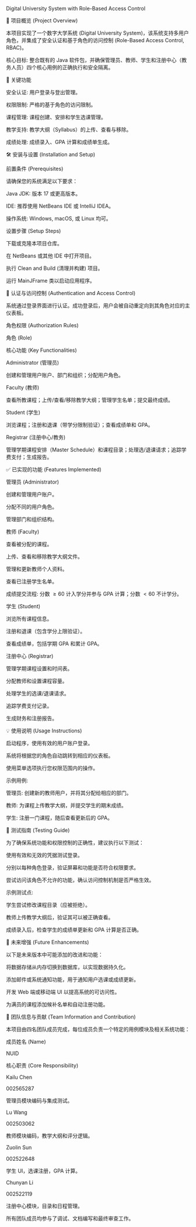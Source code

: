 Digital University System with Role-Based Access Control

🚀 项目概览 (Project Overview)

本项目实现了一个数字大学系统 (Digital University System)，该系统支持多用户角色，并集成了安全认证和基于角色的访问控制 (Role-Based Access Control, RBAC)。

核心目标: 整合既有的 Java 软件包，并确保管理员、教师、学生和注册中心（教务人员）四个核心用例的正确执行和安全隔离。

🌟 关键功能

安全认证: 用户登录与登出管理。

权限限制: 严格的基于角色的访问限制。

课程管理: 课程创建、安排和学生选课管理。

教学支持: 教学大纲（Syllabus）的上传、查看与移除。

成绩处理: 成绩录入、GPA 计算和成绩单生成。

🛠️ 安装与设置 (Installation and Setup)

前置条件 (Prerequisites)

请确保您的系统满足以下要求：

Java JDK: 版本 17 或更高版本。

IDE: 推荐使用 NetBeans IDE 或 IntelliJ IDEA。

操作系统: Windows, macOS, 或 Linux 均可。

设置步骤 (Setup Steps)

下载或克隆本项目仓库。

在 NetBeans 或其他 IDE 中打开项目。

执行 Clean and Build (清理并构建) 项目。

运行 MainJFrame 类以启动应用程序。

🔑 认证与访问控制 (Authentication and Access Control)

系统通过登录界面进行认证。成功登录后，用户会被自动重定向到其角色对应的主仪表板。

角色权限 (Authorization Rules)

角色 (Role)

核心功能 (Key Functionalities)

Administrator (管理员)

创建和管理用户账户、部门和组织；分配用户角色。

Faculty (教师)

查看所教课程；上传/查看/移除教学大纲；管理学生名单；提交最终成绩。

Student (学生)

浏览课程；注册和退课（带学分限制验证）；查看成绩单和 GPA。

Registrar (注册中心/教务)

管理学期课程安排（Master Schedule）和课程目录；处理选/退课请求；追踪学费支付；生成报告。

✅ 已实现的功能 (Features Implemented)

管理员 (Administrator)

创建和管理用户账户。

分配不同的用户角色。

管理部门和组织结构。

教师 (Faculty)

查看被分配的课程。

上传、查看和移除教学大纲文件。

管理和更新教师个人资料。

查看已注册学生名单。

成绩提交流程: 分数 $\ge 60$ 计入学分并参与 GPA 计算；分数 $< 60$ 不计学分。

学生 (Student)

浏览所有课程信息。

注册和退课（包含学分上限验证）。

查看成绩单，包括学期 GPA 和累计 GPA。

注册中心 (Registrar)

管理学期课程设置和时间表。

分配教师和设置课程容量。

处理学生的选课/退课请求。

追踪学费支付记录。

生成财务和注册报告。

💡 使用说明 (Usage Instructions)

启动程序，使用有效的用户账户登录。

系统将根据您的角色自动跳转到相应的仪表板。

使用菜单选项执行您权限范围内的操作。

示例用例:

管理员: 创建新的教师用户，并将其分配给相应的部门。

教师: 为课程上传教学大纲，并提交学生的期末成绩。

学生: 注册一门课程，随后查看更新后的 GPA。

🐞 测试指南 (Testing Guide)

为了确保系统功能和权限控制的正确性，建议执行以下测试：

使用有效和无效的凭据测试登录。

分别以每种角色登录，验证屏幕和功能是否符合权限要求。

尝试访问该角色不允许的功能，确认访问控制机制是否严格生效。

示例测试点:

学生尝试修改课程目录（应被拒绝）。

教师上传教学大纲后，验证其可以被正确查看。

成绩录入后，检查学生的成绩单更新和 GPA 计算是否正确。

🚀 未来增强 (Future Enhancements)

以下是未来版本中可能添加的改进和功能：

将数据存储从内存切换到数据库，以实现数据持久化。

添加邮件或系统通知功能，用于通知用户选课或成绩更新。

开发 Web 端或移动端 UI 以提高系统的可访问性。

为满员的课程添加候补名单和自动注册功能。

👥 团队信息与贡献 (Team Information and Contribution)

本项目由四名团队成员完成，每位成员负责一个特定的用例模块及相关系统功能：

成员姓名 (Name)

NUID

核心职责 (Core Responsibility)

Kailu Chen

002565287

管理员模块编码与集成测试。

Lu Wang

002503062

教师模块编码，教学大纲和评分逻辑。

Zuolin Sun

002522648

学生 UI，选课注册，GPA 计算。

Chunyan Li

002522119

注册中心模块，目录和日程管理。

所有团队成员均参与了调试、文档编写和最终审查工作。
